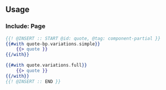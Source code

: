 ## Usage

### Include: Page

``` hbs
{{! @INSERT :: START @id: quote, @tag: component-partial }}
{{#with quote-bp.variations.simple}}
	{{> quote }}
{{/with}}

{{#with quote.variations.full}}
	{{> quote }}
{{/with}}
{{! @INSERT :: END }}
```
